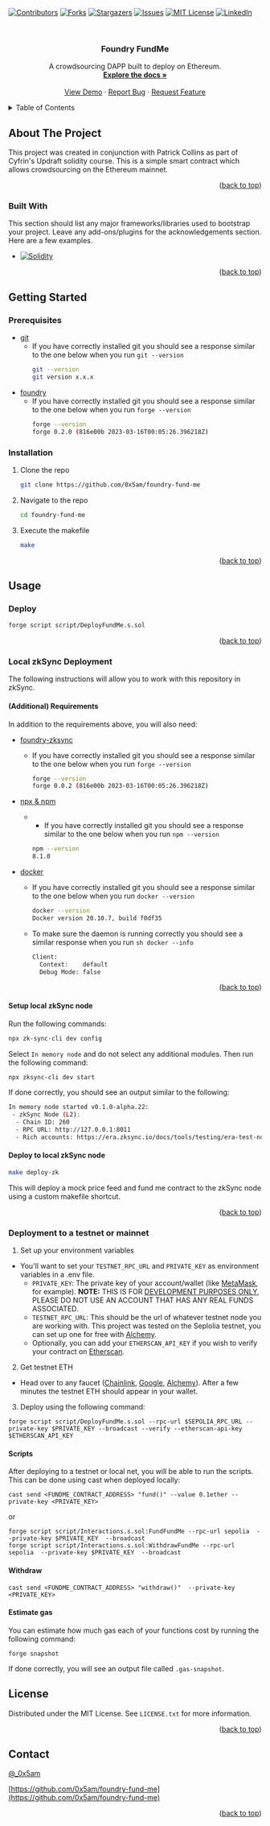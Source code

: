
<a id="readme-top"></a>

[![Contributors][contributors-shield]][contributors-url]
[![Forks][forks-shield]][forks-url]
[![Stargazers][stars-shield]][stars-url]
[![Issues][issues-shield]][issues-url]
[![MIT License][license-shield]][license-url]
[![LinkedIn][linkedin-shield]][linkedin-url]



<!-- PROJECT LOGO -->
<br />
<div align="center">


  <h3 align="center">Foundry FundMe</h3>

  <p align="center">
    A crowdsourcing DAPP built to deploy on Ethereum.
    <br />
    <a href="https://github.com/0x5am/foundry-fund-me"><strong>Explore the docs »</strong></a>
    <br />
    <br />
    <a href="https://github.com/0x5am/foundry-fund-me">View Demo</a>
    ·
    <a href="https://github.com/0x5am/foundry-fund-me/issues/new?labels=bug&template=bug-report---.md">Report Bug</a>
    ·
    <a href="https://github.com/0x5am/foundry-fund-me/issues/new?labels=enhancement&template=feature-request---.md">Request Feature</a>
  </p>
</div>



<!-- TABLE OF CONTENTS -->
<details>
  <summary>Table of Contents</summary>
  <ol>
    <li>
      <a href="#about-the-project">About The Project</a>
      <ul>
        <li><a href="#built-with">Built With</a></li>
      </ul>
    </li>
    <li>
      <a href="#getting-started">Getting Started</a>
      <ul>
        <li><a href="#prerequisites">Prerequisites</a></li>
        <li><a href="#installation">Installation</a></li>
      </ul>
    </li>
    <li><a href="#usage">Usage</a></li>
    <li><a href="#deploy">Deploy</a></li>
    <li><a href="#license">License</a></li>
    <li><a href="#contact">Contact</a></li>
  </ol>
</details>



<!-- ABOUT THE PROJECT -->
## About The Project

This project was created in conjunction with Patrick Collins as part of Cyfrin's Updraft solidity course. This is a simple smart contract which allows crowdsourcing on the Ethereum mainnet. 

<p align="right">(<a href="#readme-top">back to top</a>)</p>



### Built With

This section should list any major frameworks/libraries used to bootstrap your project. Leave any add-ons/plugins for the acknowledgements section. Here are a few examples.

* [![Solidity][Solidity.logo]][Solidity-url]


<p align="right">(<a href="#readme-top">back to top</a>)</p>



<!-- GETTING STARTED -->
## Getting Started
### Prerequisites
* [git](https://git-scm.com/book/en/v2/Getting-Started-Installing-Git)
  * If you have correctly installed git you should see a response similar to the one below when you run ```git --version  ```
    ```sh
    git --version
    git version x.x.x
    ```
* [foundry](https://getfoundry.sh/)
  * If you have correctly installed git you should see a response similar to the one below when you run ```forge --version  ```
    ```sh
    forge --version
    forge 0.2.0 (816e00b 2023-03-16T00:05:26.396218Z)
    ```
### Installation


1. Clone the repo
   ```sh
   git clone https://github.com/0x5am/foundry-fund-me
   ```
2. Navigate to the repo
   ```sh
   cd foundry-fund-me
   ```
3. Execute the makefile
   ```sh
   make
   ```

<p align="right">(<a href="#readme-top">back to top</a>)</p>



<!-- USAGE EXAMPLES -->
## Usage
### Deploy
```sh
forge script script/DeployFundMe.s.sol
```
<p align="right">(<a href="#readme-top">back to top</a>)</p>

<!-- Local ZkSync Deployment -->
### Local zkSync Deployment
The following instructions will allow you to work with this repository in zkSync.
#### (Additional) Requirements
In addition to the requirements above, you will also need:
* [foundry-zksync](https://github.com/matter-labs/foundry-zksync)
  * If you have correctly installed git you should see a response similar to the one below when you run ```forge --version  ```
    ```sh
    forge --version
    forge 0.0.2 (816e00b 2023-03-16T00:05:26.396218Z)
    ```

* [npx & npm](https://docs.npmjs.com/cli/v10/commands/npm-install)
  * * If you have correctly installed git you should see a response similar to the one below when you run ```npm --version  ```
    ```sh
    npm --version
    8.1.0
    ```
* [docker](https://docs.docker.com/engine/install/)
  * If you have correctly installed git you should see a response similar to the one below when you run ```docker --version  ```
    ```sh
    docker --version
    Docker version 20.10.7, build f0df35
    ```
  * To make sure the daemon is running correctly you should see a similar response when you run ```sh docker --info ```
    ```sh
    Client:
      Context:    default
      Debug Mode: false
    ```

<p align="right">(<a href="#readme-top">back to top</a>)</p>

#### Setup local zkSync node
Run the following commands:
```sh
npx zk-sync-cli dev config
```
Select ``` In memory node ``` and do not select any additional modules.
Then run the following command:
```sh
npx zksync-cli dev start
```
If done correctly, you should see an output similar to the following:
```sh
In memory node started v0.1.0-alpha.22:
 - zkSync Node (L2):
  - Chain ID: 260
  - RPC URL: http://127.0.0.1:8011
  - Rich accounts: https://era.zksync.io/docs/tools/testing/era-test-node.html#use-pre-configured-rich-wallets
```

#### Deploy to local zkSync node
```sh
make deploy-zk
```
This will deploy a mock price feed and fund me contract to the zkSync node using a custom makefile shortcut.

<p align="right">(<a href="#readme-top">back to top</a>)</p>

### Deployment to a testnet or mainnet
1. Set up your environment variables 
  * You'll want to set your ```TESTNET_RPC_URL``` and ```PRIVATE_KEY``` as environment variables in a .env file.
    * ```PRIVATE_KEY```: The private key of your account/wallet (like [MetaMask](https://support.metamask.io/managing-my-wallet/secret-recovery-phrase-and-private-keys/how-to-export-an-accounts-private-key/), for example). **NOTE:** THIS IS FOR <u>DEVELOPMENT PURPOSES ONLY</u>, PLEASE DO NOT USE AN ACCOUNT THAT HAS ANY REAL FUNDS ASSOCIATED.
    * ```TESTNET_RPC_URL```: This should be the url of whatever testnet node you are working with. This project was tested on the Seplolia testnet, you can set up one for free with [Alchemy](https://www.alchemy.com/).
    * Optionally, you can add your ```ETHERSCAN_API_KEY``` if you wish to verify your contract on [Etherscan](https://etherscan.io/).
2. Get testnet ETH
  * Head over to any faucet ([Chainlink](https://faucets.chain.link/), [Google](https://cloud.google.com/application/web3/faucet/ethereum), [Alchemy](https://www.alchemy.com/faucets/ethereum-sepolia)). After  a few minutes the testnet ETH should appear in your wallet.
3. Deploy using the following command:
```
forge script script/DeployFundMe.s.sol --rpc-url $SEPOLIA_RPC_URL --private-key $PRIVATE_KEY --broadcast --verify --etherscan-api-key $ETHERSCAN_API_KEY
```
#### Scripts
After deploying to a testnet or local net, you will be able to run the scripts.
This can be done using cast when deployed locally:
```
cast send <FUNDME_CONTRACT_ADDRESS> "fund()" --value 0.1ether --private-key <PRIVATE_KEY>
```
or 
```
forge script script/Interactions.s.sol:FundFundMe --rpc-url sepolia  --private-key $PRIVATE_KEY  --broadcast
forge script script/Interactions.s.sol:WithdrawFundMe --rpc-url sepolia  --private-key $PRIVATE_KEY  --broadcast
```

#### Withdraw
```
cast send <FUNDME_CONTRACT_ADDRESS> "withdraw()"  --private-key <PRIVATE_KEY>
```

#### Estimate gas
You can estimate how much gas each of your functions cost by running the following command:
```
forge snapshot
```
If done correctly, you will see an output file called ```.gas-snapshot```.
<!-- LICENSE -->
## License

Distributed under the MIT License. See `LICENSE.txt` for more information.

<p align="right">(<a href="#readme-top">back to top</a>)</p>



<!-- CONTACT -->
## Contact

[@_0x5am](https://x.com/_0x5am_)

[https://github.com/0x5am/foundry-fund-me](https://github.com/0x5am/foundry-fund-me)

<p align="right">(<a href="#readme-top">back to top</a>)</p>


<!-- MARKDOWN LINKS & IMAGES -->
<!-- https://www.markdownguide.org/basic-syntax/#reference-style-links -->
[contributors-shield]: https://img.shields.io/github/contributors/0x5am/foundry-fund-me.svg?style=for-the-badge
[contributors-url]: https://github.com/0x5am/foundry-fund-me/graphs/contributors
[forks-shield]: https://img.shields.io/github/forks/0x5am/foundry-fund-me.svg?style=for-the-badge
[forks-url]: https://github.com/0x5am/foundry-fund-me/network/members
[stars-shield]: https://img.shields.io/github/stars/0x5am/foundry-fund-me.svg?style=for-the-badge
[stars-url]: https://github.com/othneildrew/Best-README-Template/stargazers
[issues-shield]: https://img.shields.io/github/issues/0x5am/foundry-fund-me.svg?style=for-the-badge
[issues-url]: https://github.com/0x5am/foundry-fund-me/issues
[license-shield]: https://img.shields.io/github/license/0x5am/foundry-fund-me.svg?style=for-the-badge
[license-url]: https://github.com/0x5am/foundry-fund-me/blob/master/LICENSE.txt
[linkedin-shield]: https://img.shields.io/badge/-LinkedIn-black.svg?style=for-the-badge&logo=linkedin&colorB=555
[linkedin-url]: https://linkedin.com/in/sam-cheetham-b8a58b1a5/
[Solidity.logo]: https://img.shields.io/badge/solidity-%5E0.8.0-orange
[Solidity-url]: https://soliditylang.org/

